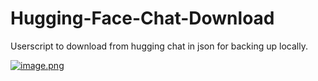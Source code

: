 # Hugging-Face-Chat-Download
Userscript to download from hugging chat in json for backing up locally.


[![image.png](https://i.postimg.cc/GtKRYy2M/image.png)](https://postimg.cc/PvC0nN1Z)
